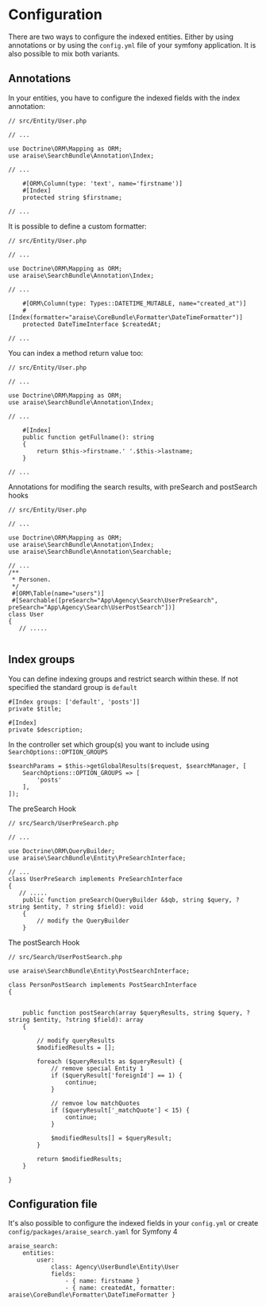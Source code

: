 # Configuration

There are two ways to configure the indexed entities. Either by using annotations or by using the `config.yml` file of your symfony application. It is also possible to mix both variants.

## Annotations

In your entities, you have to configure the indexed fields with the index annotation:

```
// src/Entity/User.php

// ...

use Doctrine\ORM\Mapping as ORM;
use araise\SearchBundle\Annotation\Index;

// ...

    #[ORM\Column(type: 'text', name='firstname')]
    #[Index]
    protected string $firstname;
    
// ...
```

It is possible to define a custom formatter:

```
// src/Entity/User.php

// ...

use Doctrine\ORM\Mapping as ORM;
use araise\SearchBundle\Annotation\Index;

// ...

    #[ORM\Column(type: Types::DATETIME_MUTABLE, name="created_at")]
    #[Index(formatter="araise\CoreBundle\Formatter\DateTimeFormatter")]
    protected DateTimeInterface $createdAt;
    
// ...
```

You can index a method return value too:

```
// src/Entity/User.php

// ...

use Doctrine\ORM\Mapping as ORM;
use araise\SearchBundle\Annotation\Index;

// ...

    #[Index]
    public function getFullname(): string
    {
        return $this->firstname.' '.$this->lastname;
    }
    
// ...
```

Annotations for modifing the search results, with preSearch and postSearch hooks

```
// src/Entity/User.php

// ...

use Doctrine\ORM\Mapping as ORM;
use araise\SearchBundle\Annotation\Index;
use araise\SearchBundle\Annotation\Searchable;

// ...
/**
 * Personen.
 */
 #[ORM\Table(name="users")]
 #[Searchable([preSearch="App\Agency\Search\UserPreSearch", preSearch="App\Agency\Search\UserPostSearch"])]
class User
{
   // .....
    

```

## Index groups

You can define indexing groups and restrict search within these. If not specified the standard group is ```default```

```
#[Index groups: ['default', 'posts']]
private $title;

#[Index]
private $description;
```

In the controller set which group(s) you want to include using ```SearchOptions::OPTION_GROUPS```

```
$searchParams = $this->getGlobalResults($request, $searchManager, [
    SearchOptions::OPTION_GROUPS => [
        'posts'
    ],
]);
```


The preSearch Hook 
```
// src/Search/UserPreSearch.php

// ...

use Doctrine\ORM\QueryBuilder;
use araise\SearchBundle\Entity\PreSearchInterface;

// ...
class UserPreSearch implements PreSearchInterface
{
   // .....
    public function preSearch(QueryBuilder &$qb, string $query, ? string $entity, ? string $field): void
    {
        // modify the QueryBuilder
    }    

```


The postSearch Hook 
```
// src/Search/UserPostSearch.php

use araise\SearchBundle\Entity\PostSearchInterface;

class PersonPostSearch implements PostSearchInterface
{


    public function postSearch(array $queryResults, string $query, ?string $entity, ?string $field): array
    {

        // modify queryResults
        $modifiedResults = [];

        foreach ($queryResults as $queryResult) {
            // remove special Entity 1
            if ($queryResult['foreignId'] == 1) {
                continue;
            }

            // remvoe low matchQuotes
            if ($queryResult['_matchQuote'] < 15) {
                continue;
            }

            $modifiedResults[] = $queryResult;
        }

        return $modifiedResults;
    }

}

```




## Configuration file

It's also possible to configure the indexed fields in your `config.yml` 
or create `config/packages/araise_search.yaml` for Symfony 4

```
araise_search:
    entities:
        user:
            class: Agency\UserBundle\Entity\User
            fields:
                - { name: firstname }
                - { name: createdAt, formatter: araise\CoreBundle\Formatter\DateTimeFormatter }
```

